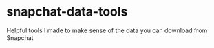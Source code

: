 # snapchat-data-tools
Helpful tools I made to make sense of the data you can download from Snapchat
